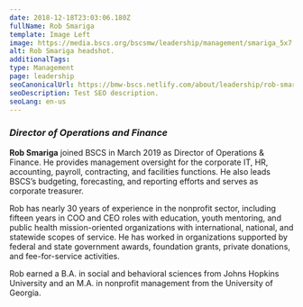 ```yaml
---
date: 2018-12-18T23:03:06.180Z
fullName: Rob Smariga
template: Image Left
image: https://media.bscs.org/bscsmw/leadership/management/smariga_5x7.jpg
alt: Rob Smariga headshot.
additionalTags: 
type: Management
page: leadership
seoCanonicalUrl: https://bmw-bscs.netlify.com/about/leadership/rob-smariga
seoDescription: Test SEO description.
seoLang: en-us
---
```


### *Director of Operations and Finance*

**Rob Smariga** joined BSCS in March 2019 as Director of Operations & Finance. He provides management oversight for the corporate IT, HR, accounting, payroll, contracting, and facilities functions. He also leads BSCS’s budgeting, forecasting, and reporting efforts and serves as corporate treasurer.
 
Rob has nearly 30 years of experience in the nonprofit sector, including fifteen years in COO and CEO roles with education, youth mentoring, and public health mission-oriented organizations with international, national, and statewide scopes of service. He has worked in organizations supported by federal and state government awards, foundation grants, private donations, and fee-for-service activities.
 
Rob earned a B.A. in social and behavioral sciences from Johns Hopkins University and an M.A. in nonprofit management from the University of Georgia.
